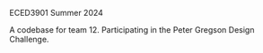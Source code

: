 ECED3901 Summer 2024

A codebase for team 12. Participating in the Peter Gregson Design Challenge. 

